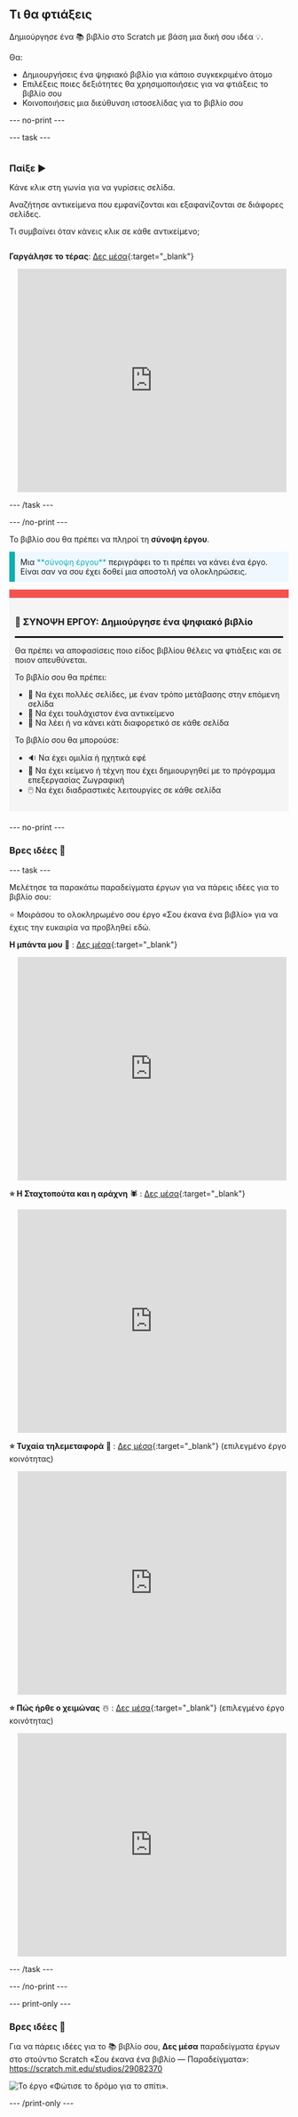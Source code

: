 ## Τι θα φτιάξεις

Δημιούργησε ένα 📚 βιβλίο στο Scratch με βάση μια δική σου ιδέα 💡.

Θα:

+ Δημιουργήσεις ένα ψηφιακό βιβλίο για κάποιο συγκεκριμένο άτομο
+ Επιλέξεις ποιες δεξιότητες θα χρησιμοποιήσεις για να φτιάξεις το βιβλίο σου
+ Κοινοποιήσεις μια διεύθυνση ιστοσελίδας για το βιβλίο σου

--- no-print ---

--- task ---

<div style="display: flex; flex-wrap: wrap">
<div style="flex-basis: 200px; flex-grow: 1">

### Παίξε ▶️ 

Κάνε κλικ στη γωνία για να γυρίσεις σελίδα.

Αναζήτησε αντικείμενα που εμφανίζονται και εξαφανίζονται σε διάφορες σελίδες.
  
Τι συμβαίνει όταν κάνεις κλικ σε κάθε αντικείμενο;

</div>
<div>
  
**Γαργάλησε το τέρας**: [Δες μέσα](https://scratch.mit.edu/projects/918683445/editor){:target="_blank"}
<div class="scratch-preview" style="margin-left: 15px;">
  <iframe allowtransparency="true" width="485" height="402" src="https://scratch.mit.edu/projects/embed/918683445/?autostart=false" frameborder="0"></iframe>
</div>

</div>
</div>

--- /task ---

--- /no-print ---

Το βιβλίο σου θα πρέπει να πληροί τη **σύνοψη έργου**.

<p style="border-left: solid; border-width:10px; border-color: #0faeb0; background-color: aliceblue; padding: 10px;">
Μια <span style="color: #0faeb0">**σύνοψη έργου**</span> περιγράφει το τι πρέπει να κάνει ένα έργο. Είναι σαν να σου έχει δοθεί μια αποστολή να ολοκληρώσεις.
</p>

<div style="border-top: 15px solid #f3524f; background-color: whitesmoke; margin-bottom: 20px; padding: 10px;">

### 🎯 ΣΥΝΟΨΗ ΕΡΓΟΥ: Δημιούργησε ένα **ψηφιακό βιβλίο**
<hr style="border-top: 2px solid black;">

Θα πρέπει να αποφασίσεις ποιο είδος βιβλίου θέλεις να φτιάξεις και σε ποιον απευθύνεται. 

Το βιβλίο σου θα πρέπει:
+ 📃 Να έχει πολλές σελίδες, με έναν τρόπο μετάβασης στην επόμενη σελίδα
+ 🐢 Να έχει τουλάχιστον ένα αντικείμενο
+ 💬 Να λέει ή να κάνει κάτι διαφορετικό σε κάθε σελίδα

Το βιβλίο σου θα μπορούσε:
+ 🔉 Να έχει ομιλία ή ηχητικά εφέ 
+ 🎨 Να έχει κείμενο ή τέχνη που έχει δημιουργηθεί με το πρόγραμμα επεξεργασίας Ζωγραφική
+ 🖱️ Να έχει διαδραστικές λειτουργίες σε κάθε σελίδα
</div>

--- no-print ---

### Βρες ιδέες 💭

--- task ---

Μελέτησε τα παρακάτω παραδείγματα έργων για να πάρεις ιδέες για το βιβλίο σου:

⭐ Μοιράσου το ολοκληρωμένο σου έργο «Σου έκανα ένα βιβλίο» για να έχεις την ευκαιρία να προβληθεί εδώ.

**Η μπάντα μου** 🎸 : [Δες μέσα](https://scratch.mit.edu/projects/724148783/editor){:target="_blank"}
<div class="scratch-preview" style="margin-left: 15px;">
  <iframe allowtransparency="true" width="485" height="402" src="https://scratch.mit.edu/projects/embed/724148783/?autostart=false" frameborder="0"></iframe>
</div>

**⭐ Η Σταχτοπούτα και η αράχνη** 🕷️ : [Δες μέσα](https://scratch.mit.edu/projects/799448516/editor){:target="_blank"}
<div class="scratch-preview" style="margin-left: 15px;">
  <iframe allowtransparency="true" width="485" height="402" src="https://scratch.mit.edu/projects/embed/799448516/?autostart=false" frameborder="0"></iframe>
</div>

**⭐ Τυχαία τηλεμεταφορά** 🚀 : [Δες μέσα](https://scratch.mit.edu/projects/793833913/editor){:target="_blank"} (επιλεγμένο έργο κοινότητας)
<div class="scratch-preview" style="margin-left: 15px;">
  <iframe allowtransparency="true" width="485" height="402" src="https://scratch.mit.edu/projects/embed/793833913/?autostart=false" frameborder="0"></iframe>
</div>

**⭐ Πώς ήρθε ο χειμώνας** ☃️ : [Δες μέσα](https://scratch.mit.edu/projects/707648744/editor){:target="_blank"} (επιλεγμένο έργο κοινότητας)
<div class="scratch-preview" style="margin-left: 15px;">
  <iframe allowtransparency="true" width="485" height="402" src="https://scratch.mit.edu/projects/embed/707648744/?autostart=false" frameborder="0"></iframe>
</div>

--- /task ---

--- /no-print ---

--- print-only ---

### Βρες ιδέες 💭

Για να πάρεις ιδέες για το 📚 βιβλίο σου, **Δες μέσα** παραδείγματα έργων στο στούντιο Scratch «Σου έκανα ένα βιβλίο — Παραδείγματα»: https://scratch.mit.edu/studios/29082370

![Το έργο «Φώτισε το δρόμο για το σπίτι».](images/showcase_static.png)

--- /print-only ---


